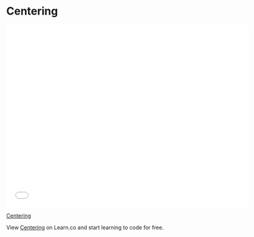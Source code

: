 # Centering

<iframe width="640" height="480" src="//www.youtube.com/embed/3Vl3s8OBi20?rel=0&modestbranding=1" frameborder="0" allowfullscreen></iframe><p><a href="https://www.youtube.com/watch?v=3Vl3s8OBi20">Centering</a></p>

<p class='util--hide'>View <a href='https://learn.co/lessons/centering'>Centering</a> on Learn.co and start learning to code for free.</p>
